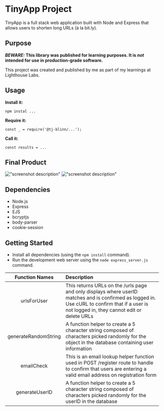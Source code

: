 # TinyApp Project 

TinyApp is a full stack web application built with Node and Express that allows users to shorten long URLs (à la bit.ly).

## Purpose

**_BEWARE:_ This library was published for learning purposes. It is _not_ intended for use in production-grade software.**

This project was created and published by me as part of my learnings at Lighthouse Labs.

## Usage

**Install it:**

`npm instal ...`

**Require it:**

`const _ = require('@tj-blinn/...');`

**Call it:**

`const results = ...`

## Final Product

!["screenshot description"](#)
!["screenshot description"](#)

## Dependencies

- Node.js
- Express
- EJS
- bcryptjs
- body-parser
- cookie-session

## Getting Started

- Install all dependencies (using the `npm install` command).
- Run the development web server using the `node express_server.js` command.

| Function Names | Description |
| :---: | :--- |
| urlsForUser | This returns URLs on the /urls page and only displays where userID matches and is confirmed as logged in. Use cURL to confirm that if a user is not logged in, they cannot edit or delete URLs |
| generateRandomString | A function helper to create a 5 character string composed of characters picked randomly for the object in the database containing user information |
| emailCheck |This is an email lookup helper function used in POST /register route to handle to confirm that users are entering a valid email address on registration form |
| generateUserID | A function helper to create a 5 character string composed of characters picked randomly for the userID in the database |